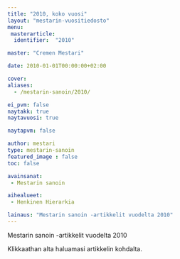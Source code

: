 ```yaml
---
title: "2010, koko vuosi"
layout: "mestarin-vuositiedosto"
menu:
 masterarticle:
  identifier:  "2010"

master: "Cremen Mestari"

date: 2010-01-01T00:00:00+02:00

cover:
aliases:
  - /mestarin-sanoin/2010/

ei_pvm: false
naytakk: true
naytavuosi: true

naytapvm: false

author: mestari
type: mestarin-sanoin
featured_image : false
toc: false

avainsanat:
 - Mestarin sanoin

aihealueet:
 - Henkinen Hierarkia

lainaus: "Mestarin sanoin -artikkelit vuodelta 2010"
---
```

<p>Mestarin sanoin -artikkelit vuodelta 2010</p>
<p>Klikkaathan alta haluamasi artikkelin kohdalta.</p>